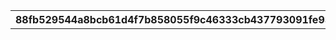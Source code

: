 |88fb529544a8bcb61d4f7b858055f9c46333cb437793091fe937b087722c329e|b1251092ee231c796f178050c7da48154b447a217ac5a6fed89d0e349321ea0e|ec7edb3b12789dca477fe7df25a45c245d16ef065452abb24f5b3f4366c3be5a|39fda144ac3e93c012dd34ebecc243f90bcb0ce879f4eeeba0d8428fff9ee749|9f5ba317850a9a07d75746b1f8730f37a0f0c104535296301f23ebeb1a807ed2|adca0d0d65d38cf5d9456a1f80bf01c7335ce6f921fdd3815cfa9ce21884cfd0|8c43d69cf64fe1ce00dcedf7efb6c9437d399853e68645251fee9a77e7ff543d|0183496f0e5fc882f2051ba480574c5fdd1c147e2a1c1d00ed74d1e8f60d7c28|ef1f59fad2039df7b05829a6c5753426a6c91902a8fce63bd8f10c0c398e1552|13b98da5e7fce5f9194704e82960ed6847d36cb4b8340e2a97e490cbe1ce907b|2c2201ba5c123b96381c86ddd9aeb56ff6a2c45b062b9b482c2c382cdc7c8636|0ed4260b680b7031cbf57685c0b7ddea691cd24f67efe26c35e1d353bb0ba483|c5f2987c6e3d466c489a3cc43509da0c57f01a45e1ac7954fc6cea08c1ba3047|8301cd9d428d5299c4e8b70ea6f1379c0305e52bb5c65d429b122e7912f25b16|176123c2160b6030c67b6a10c4a8a9671e83b5903923b52bdf42c28419a6480d|ddb9c4d767ac78e5b2fc62d38b0acc956586547d7e2a1f3d33c0a68a67c57a4f|49c78f7d6e46f977354803fb927c8066c4f45678f19fedfc56f0f62551a06954|4c5b66c51d6a2d3589f6a786b22bdfa7bd57011388847fe03f292df7b2d1d327|d7a059abdf3a5f58b069b6aff0b9a3381a4d344250395f02a4fe36e9cb1daef5|
| --- | --- | --- | --- | --- | --- | --- | --- | --- | --- | --- | --- | --- | --- | --- | --- | --- | --- | --- |
||0|900143||1|0|1|カリンの机|0|1|1|0|101|0|1|35|0|500|2015-04-01 14:00:00|
||0|900141||0|0|3|ランドソルの背景|0|5|1|0|903|0|1|1|0|-1|2015-04-01 14:00:00|
||0|900140||0|0|4|ギルドハウスの壁|0|4|1|0|902|0|1|1|0|-1|2015-04-01 14:00:00|
||0|900139||0|0|5|透明壁|0|4|1|0|902|0|1|1|9000|18000|2015-04-01 14:00:00|
||0|900138||0|0|6|透明床|0|3|1|0|901|0|1|1|9000|18000|2015-04-01 14:00:00|
||0|900137||0|0|7|無限おにぎり|0|1|1|1|199|0|1|1|150|300|2015-04-01 14:00:00|
||0|900136||0|0|8|魔法の本立て|0|1|1|1|299|0|1|1|150|300|2015-04-01 14:00:00|
||0|900135||0|0|9|どこでもシチュー鍋|0|1|1|1|199|0|1|1|450|900|2015-04-01 14:00:00|
||0|900134||0|0|10|リマのぬいぐるみ|0|1|1|1|299|0|1|1|750|1500|2015-04-01 14:00:00|
||0|900133||0|0|11|アロマディフューザー①|0|1|1|1|299|0|10|1|150|300|2015-04-01 14:00:00|
||0|900132||0|0|12|アロマディフューザー②|0|1|1|1|299|0|10|1|150|300|2015-04-01 14:00:00|
||0|900131||0|0|13|本棚①|0|1|1|1|103|0|10|1|300|600|2015-04-01 14:00:00|
||0|900130||0|0|14|本棚②|0|1|1|1|103|0|10|1|300|600|2015-04-01 14:00:00|
||0|900129||0|0|15|木の机①|0|1|1|0|101|0|10|1|300|600|2015-04-01 14:00:00|
||0|900128||0|0|16|木の机②|0|1|1|0|101|0|10|1|600|1200|2015-04-01 14:00:00|
||0|900127||0|0|17|木の椅子|0|1|1|1|102|0|10|1|150|300|2015-04-01 14:00:00|
||0|900126||0|0|18|木のスツール|0|1|1|1|102|0|10|1|150|300|2015-04-01 14:00:00|
||0|900124||0|0|20|木のベッド|0|1|1|1|104|0|10|1|750|1500|2015-04-01 14:00:00|
||0|900123||0|0|21|木のチェスト|0|1|1|0|103|0|10|1|300|600|2015-04-01 14:00:00|
||0|900122||0|0|22|木のパーテーション|0|1|1|0|204|0|10|1|300|600|2015-04-01 14:00:00|
||0|900121||0|0|23|木の壁|0|4|1|0|902|0|1|1|600|1200|2015-04-01 14:00:00|
||0|900120||0|0|24|木の床|0|3|1|0|901|0|1|1|0|1200|2015-04-01 14:00:00|
||0|900119||0|0|25|木の上階段|0|1|1|0|904|0|3|1|0|-1|2015-04-01 14:00:00|
||0|900118||0|0|26|木の下階段|0|1|1|0|904|0|3|1|0|-1|2015-04-01 14:00:00|
||0|900117||0|0|27|マホガニーの机①|0|1|1|0|101|0|10|1|300|600|2015-04-01 14:00:00|
||0|900116||0|0|28|マホガニーの机②|0|1|1|0|101|0|10|1|600|1200|2015-04-01 14:00:00|
||0|900115||0|0|29|マホガニーの椅子|0|1|1|1|102|0|10|1|150|300|2015-04-01 14:00:00|
||0|900114||0|0|30|マホガニーのスツール|0|1|1|1|102|0|10|1|150|300|2015-04-01 14:00:00|
||0|900112||0|0|32|マホガニーのベッド|0|1|1|1|104|0|10|1|750|1500|2015-04-01 14:00:00|
||0|900111||0|0|33|マホガニーのチェスト|0|1|1|0|103|0|10|1|300|600|2015-04-01 14:00:00|
||0|900110||0|0|34|マホガニーのパーテーション|0|1|1|0|204|0|10|1|300|600|2015-04-01 14:00:00|
||0|900109||0|0|35|マホガニーの壁|0|4|1|0|902|0|1|1|600|1200|2015-04-01 14:00:00|
||0|900108||0|0|36|マホガニーの床|0|3|1|0|901|0|1|1|600|1200|2015-04-01 14:00:00|
||0|900107||0|0|37|マホガニーの上階段|0|1|1|0|904|0|3|1|750|1500|2015-04-01 14:00:00|
||0|900106||0|0|38|マホガニーの下階段|0|1|1|0|904|0|3|1|750|1500|2015-04-01 14:00:00|
||0|900105||0|0|39|ピンクの机①|0|1|1|0|101|0|10|1|300|600|2015-04-01 14:00:00|
||0|900104||0|0|40|ピンクの机②|0|1|1|0|101|0|10|1|600|1200|2015-04-01 14:00:00|
||0|900103||0|0|41|ピンクの椅子|0|1|1|1|102|0|10|1|150|300|2015-04-01 14:00:00|
||0|900102||0|0|42|ピンクのスツール|0|1|1|1|102|0|10|1|150|300|2015-04-01 14:00:00|
||0|900101||0|0|43|ピンクのソファ一人用|0|1|1|1|102|0|10|1|450|900|2015-04-01 14:00:00|
||0|900100||0|0|44|ピンクのソファ二人用|0|1|1|1|102|0|10|1|600|1200|2015-04-01 14:00:00|
||0|900099||0|0|45|ピンクのベッド|0|1|1|1|104|0|10|1|750|1500|2015-04-01 14:00:00|
||0|900098||0|0|46|ピンクのチェスト|0|1|1|0|103|0|10|1|300|600|2015-04-01 14:00:00|
||0|900097||0|0|47|ピンクのパーテーション|0|1|1|0|204|0|10|1|300|600|2015-04-01 14:00:00|
||0|900096||0|0|48|ピンクのラグ|0|1|1|0|201|0|10|1|600|1200|2015-04-01 14:00:00|
||0|900095||0|0|49|ピンクの壁|0|4|1|0|902|0|1|1|600|1200|2015-04-01 14:00:00|
||0|900094||0|0|50|ピンクの床|0|3|1|0|901|0|1|1|600|1200|2015-04-01 14:00:00|
||0|900093||0|0|51|白の机①|0|1|1|0|101|0|10|1|300|600|2015-04-01 14:00:00|
||0|900092||0|0|52|白の机②|0|1|1|0|101|0|10|1|600|1200|2015-04-01 14:00:00|
||0|900091||0|0|53|白の椅子|0|1|1|1|102|0|10|1|150|300|2015-04-01 14:00:00|
||0|900090||0|0|54|白のスツール|0|1|1|1|102|0|10|1|150|300|2015-04-01 14:00:00|
||0|900089||0|0|55|白のソファ一人用|0|1|1|1|102|0|10|1|450|900|2015-04-01 14:00:00|
||0|900088||0|0|56|白のソファ二人用|0|1|1|1|102|0|10|1|600|1200|2015-04-01 14:00:00|
||0|900087||0|0|57|白のベッド|0|1|1|1|104|0|10|1|750|1500|2015-04-01 14:00:00|
||0|900086||0|0|58|白のチェスト|0|1|1|0|103|0|10|1|300|600|2015-04-01 14:00:00|
||0|900085||0|0|59|白のパーテーション|0|1|1|0|204|0|10|1|300|600|2015-04-01 14:00:00|
||0|900084||0|0|60|白のラグ|0|1|1|0|201|0|10|1|600|1200|2015-04-01 14:00:00|
||0|900083||0|0|61|白の壁|0|4|1|0|902|0|1|1|600|1200|2015-04-01 14:00:00|
||0|900082||0|0|62|白の床|0|3|1|0|901|0|1|1|600|1200|2015-04-01 14:00:00|
||0|900081||0|0|63|白の上階段|0|1|1|0|904|0|3|1|750|1500|2015-04-01 14:00:00|
||0|900080||0|0|64|白の下階段|0|1|1|0|904|0|3|1|750|1500|2015-04-01 14:00:00|
||0|900079||0|0|65|黒の机①|0|1|1|0|101|0|10|1|300|600|2015-04-01 14:00:00|
||0|900078||0|0|66|黒の机②|0|1|1|0|101|0|10|1|600|1200|2015-04-01 14:00:00|
||0|900077||0|0|67|黒の椅子|0|1|1|1|102|0|10|1|150|300|2015-04-01 14:00:00|
||0|900076||0|0|68|黒のスツール|0|1|1|1|102|0|10|1|150|300|2015-04-01 14:00:00|
||0|900075||0|0|69|黒のソファ一人用|0|1|1|1|102|0|10|1|450|900|2015-04-01 14:00:00|
||0|900074||0|0|70|黒のソファ二人用|0|1|1|1|102|0|10|1|600|1200|2015-04-01 14:00:00|
||0|900073||0|0|71|黒のベッド|0|1|1|1|104|0|10|1|750|1500|2015-04-01 14:00:00|
||0|900072||0|0|72|黒のチェスト|0|1|1|0|103|0|10|1|300|600|2015-04-01 14:00:00|
||0|900071||0|0|73|黒のパーテーション|0|1|1|0|204|0|10|1|300|600|2015-04-01 14:00:00|
||0|900070||0|0|74|黒のラグ|0|1|1|0|201|0|10|1|600|1200|2015-04-01 14:00:00|
||0|900069||0|0|75|黒の壁|0|4|1|0|902|0|1|1|600|1200|2015-04-01 14:00:00|
||0|900068||0|0|76|黒の床|0|3|1|0|901|0|1|1|600|1200|2015-04-01 14:00:00|
||0|900067||0|0|77|黒の上階段|0|1|1|0|904|0|3|1|750|1500|2015-04-01 14:00:00|
||0|900066||0|0|78|黒の下階段|0|1|1|0|904|0|3|1|750|1500|2015-04-01 14:00:00|
||0|900065||0|0|79|赤のソファ一人用|0|1|1|1|102|0|10|1|450|900|2015-04-01 14:00:00|
||0|900064||0|0|80|赤のソファ二人用|0|1|1|1|102|0|10|1|600|1200|2015-04-01 14:00:00|
||0|900063||0|0|81|赤のラグ|0|1|1|0|201|0|10|1|600|1200|2015-04-01 14:00:00|
||0|900062||0|0|82|赤い絨毯の床|0|3|1|0|901|0|1|1|600|1200|2015-04-01 14:00:00|
||0|900061||0|0|83|赤い絨毯の上階段|0|1|1|0|904|0|3|1|750|1500|2015-04-01 14:00:00|
||0|900060||0|0|84|赤い絨毯の下階段|0|1|1|0|904|0|3|1|750|1500|2015-04-01 14:00:00|
||0|900059||0|0|85|樽|0|1|1|0|299|0|10|1|150|300|2015-04-01 14:00:00|
||0|900058||0|0|86|茶のソファ一人用|0|1|1|1|102|0|10|1|450|900|2015-04-01 14:00:00|
||0|900057||0|0|87|茶のソファ二人用|0|1|1|1|102|0|10|1|600|1200|2015-04-01 14:00:00|
||0|900056||0|0|88|観葉植物①|0|1|1|1|203|0|10|1|150|300|2015-04-01 14:00:00|
||0|900055||0|0|89|観葉植物②|0|1|1|1|203|0|10|1|150|300|2015-04-01 14:00:00|
||0|900054||0|0|90|花①|0|1|1|0|203|0|10|1|150|300|2015-04-01 14:00:00|
||0|900053||0|0|91|花②|0|1|1|0|203|0|10|1|150|300|2015-04-01 14:00:00|
||0|900052||0|0|92|暖炉①|0|1|1|1|199|0|10|1|300|600|2015-04-01 14:00:00|
||0|900051||0|0|93|暖炉②|0|1|1|1|199|0|10|1|300|600|2015-04-01 14:00:00|
||0|900050||0|0|94|食器棚|0|1|1|0|103|0|10|1|300|600|2015-04-01 14:00:00|
||0|900049||0|0|95|薬棚|0|1|1|0|103|0|10|1|300|600|2015-04-01 14:00:00|
||0|900048||0|0|96|ボトルラック|0|1|1|0|103|0|10|1|300|600|2015-04-01 14:00:00|
||0|900047||0|0|97|置時計①|0|1|1|0|299|0|10|1|150|300|2015-04-01 14:00:00|
||0|900046||0|0|98|置時計②|0|1|1|0|299|0|10|1|150|300|2015-04-01 14:00:00|
||0|900045||0|0|99|釣竿|0|1|1|0|199|0|10|1|150|300|2015-04-01 14:00:00|
||0|900044||0|0|100|ねこのぬいぐるみ|0|1|1|1|299|0|10|1|150|300|2015-04-01 14:00:00|
||0|900041||0|0|101|王宮騎士団の鎧の置物|0|1|1|1|202|0|10|1|450|900|2015-04-01 14:00:00|
||0|900040||0|0|102|白いドレスのトルソー|0|1|1|0|202|0|10|1|150|300|2015-04-01 14:00:00|
||0|900039||0|0|103|ピンクのドレスのトルソー|0|1|1|0|202|0|10|1|150|300|2015-04-01 14:00:00|
||0|900038||0|0|104|メイド服のトルソー|0|1|1|0|202|0|10|1|150|300|2015-04-01 14:00:00|
||0|900037||0|0|105|石膏の彫像①|0|1|1|1|202|0|10|1|150|300|2015-04-01 14:00:00|
||0|900036||0|0|106|石膏の彫像②|0|1|1|1|202|0|10|1|150|300|2015-04-01 14:00:00|
||0|900035||0|0|107|花の壁掛け|0|2|1|0|202|0|10|1|450|900|2015-04-01 14:00:00|
||0|900034||0|0|108|絵画①|0|2|1|0|202|0|10|1|450|900|2015-04-01 14:00:00|
||0|900033||0|0|109|絵画②|0|2|1|0|202|0|10|1|450|900|2015-04-01 14:00:00|
||0|900032||0|0|110|盾の壁掛け|0|2|1|0|202|0|10|1|450|900|2015-04-01 14:00:00|
||0|900031||0|0|111|剣の壁掛け|0|2|1|0|202|0|10|1|450|900|2015-04-01 14:00:00|
||0|900030||0|0|112|手すり①|0|1|1|0|204|0|10|1|300|600|2015-04-01 14:00:00|
||0|900029||0|0|113|手すり②|0|1|1|0|204|0|10|1|300|600|2015-04-01 14:00:00|
||0|900028||0|0|114|ステンドグラスのパーテーション|0|1|1|0|204|0|10|1|300|600|2015-04-01 14:00:00|
||0|900027||0|0|115|煉瓦のパーテーション|0|1|1|0|204|0|10|1|300|600|2015-04-01 14:00:00|
||0|900026||0|0|116|石畳の壁|0|4|1|0|902|0|1|1|600|1200|2015-04-01 14:00:00|
||0|900025||0|0|117|大理石の壁|0|4|1|0|902|0|1|1|600|1200|2015-04-01 14:00:00|
||0|900024||0|0|118|煉瓦の壁|0|4|1|0|902|0|1|1|600|1200|2015-04-01 14:00:00|
||0|900023||0|0|119|石畳の床|0|3|1|0|901|0|1|1|600|1200|2015-04-01 14:00:00|
||0|900022||0|0|120|大理石の床|0|3|1|0|901|0|1|1|600|1200|2015-04-01 14:00:00|
||0|900021||0|0|121|煉瓦の床|0|3|1|0|901|0|1|1|600|1200|2015-04-01 14:00:00|
||0|900020||0|0|122|モザイクタイルの床|0|3|1|0|901|0|1|1|600|1200|2015-04-01 14:00:00|
||0|900019||0|0|123|モノクロタイルの床|0|3|1|0|901|0|1|1|600|1200|2015-04-01 14:00:00|
||0|900018||0|0|124|赤白タイルの床|0|3|1|0|901|0|1|1|600|1200|2015-04-01 14:00:00|
||0|900017||0|0|125|ピンクのモノグラムの背景①|0|5|1|0|903|0|1|1|600|1200|2015-04-01 14:00:00|
||0|900016||0|0|126|ピンクのモノグラムの背景②|0|5|1|0|903|0|1|1|600|1200|2015-04-01 14:00:00|
||0|900015||0|0|127|青のモノグラムの背景①|0|5|1|0|903|0|1|1|600|1200|2015-04-01 14:00:00|
||0|900014||0|0|128|青のモノグラムの背景②|0|5|1|0|903|0|1|1|600|1200|2015-04-01 14:00:00|
||0|900013||0|0|129|黄色のモノグラムの背景①|0|5|1|0|903|0|1|1|600|1200|2015-04-01 14:00:00|
||0|900012||0|0|130|黄色のモノグラムの背景②|0|5|1|0|903|0|1|1|600|1200|2015-04-01 14:00:00|
||0|900043||0|0|131|虎の敷物|0|1|1|0|201|0|10|1|600|1200|2015-04-01 14:00:00|
||0|900011||0|0|132|カラータイル①|0|1|1|0|201|0|99|1|60|120|2015-04-01 14:00:00|
||0|900010||0|0|133|カラータイル②|0|1|1|0|201|0|99|1|60|120|2015-04-01 14:00:00|
||0|900009||0|0|134|カラータイル③|0|1|1|0|201|0|99|1|60|120|2015-04-01 14:00:00|
||0|900008||0|0|135|カラータイル④|0|1|1|0|201|0|99|1|60|120|2015-04-01 14:00:00|
||0|900007||0|0|136|カラータイル⑤|0|1|1|0|201|0|99|1|60|120|2015-04-01 14:00:00|
||0|900006||0|0|137|カラータイル⑥|0|1|1|0|201|0|99|1|60|120|2015-04-01 14:00:00|
||0|900005||0|0|138|カラータイル⑦|0|1|1|0|201|0|99|1|60|120|2015-04-01 14:00:00|
||0|900004||0|0|139|カラータイル⑧|0|1|1|0|201|0|99|1|60|120|2015-04-01 14:00:00|
||0|900003||2|0|140|おやつテーブル|0|1|1|1|199|0|1|35|0|500|2015-04-01 14:00:00|
||0|900002||3|0|141|ポーション生成機|0|1|1|1|299|0|1|35|0|500|2015-04-01 14:00:00|
||0|900001||4|0|142|マナ生成機|0|1|1|1|299|0|1|35|0|500|2015-04-01 14:00:00|
||0|900042||0|0|143|カフェボード|0|1|1|0|299|0|1|1|300|600|2015-04-01 14:00:00|
||0|900144||5|0|144|雲海の魔物肉|0|1|1|0|299|0|1|1|0|-1|2015-04-01 14:00:00|
||0|900145||6|0|145|密林の果実|0|1|1|0|299|0|1|1|0|-1|2015-04-01 14:00:00|
||0|900146||7|0|146|断崖の点心|0|1|1|0|299|0|1|1|0|-1|2015-04-01 14:00:00|
||0|900177||8|0|147|蒼海の淡雪飴|0|1|1|0|299|0|1|1|0|-1|2015-04-01 14:00:00|
||0|900155||0|0|148|ピンクのネイティブ柄クッション|0|1|1|0|299|0|10|1|150|300|2018-03-15 15:00:00|
||0|900154||0|0|149|メルヘンドレスカーテン|0|1|1|1|204|0|10|1|300|600|2018-03-15 15:00:00|
||0|900153||0|0|150|ファンシーな柱|0|1|1|0|299|0|10|1|300|600|2018-03-15 15:00:00|
||0|900152||0|0|151|マホ愛蔵のぬいぐるみ|0|1|1|1|299|0|1|1|750|1500|2018-03-15 15:00:00|
||0|900151||0|0|152|カォンの武器樽|0|1|1|0|299|0|10|1|150|300|2018-03-15 15:00:00|
||0|900150||0|0|153|マコトの秘密の宝箱|0|1|1|0|299|0|10|1|150|300|2018-03-15 15:00:00|
||0|900149||0|0|154|メルヘンランプ|0|1|1|0|199|0|10|1|150|300|2018-03-15 15:00:00|
||0|900148||0|0|155|マホマホ王国の壁|0|4|1|0|902|0|1|1|600|1200|2018-03-15 15:00:00|
||0|900147||0|0|156|ネイティブ柄のカラフル床|0|3|1|0|901|0|1|1|600|1200|2018-03-15 15:00:00|
||0|900119||0|0|157|ファンシーな上階段|0|1|1|0|904|0|3|1|750|1500|2018-03-15 15:00:00|
||0|900118||0|0|158|ファンシーな下階段|0|1|1|0|904|0|3|1|750|1500|2018-03-15 15:00:00|
|2025-05-15 14:59:59|0|900156||0|0|201|漆塗りの椅子|0|1|1|1|102|0|10|1|150|300|2025-04-15 15:00:00|
|2025-05-15 14:59:59|0|900158||0|0|202|漆塗りの机|0|1|1|0|101|0|10|1|600|1200|2025-04-15 15:00:00|
|2025-05-15 14:59:59|0|900157||0|0|203|漆塗りの座敷椅子|0|1|1|1|102|0|10|1|150|300|2025-04-15 15:00:00|
|2025-05-15 14:59:59|0|900162||0|0|204|畳床|0|1|1|0|201|0|4|1|600|1200|2025-04-15 15:00:00|
|2025-05-15 14:59:59|0|900159||0|0|205|金箔の屏風|0|1|1|0|204|0|10|1|300|600|2025-04-15 15:00:00|
|2025-05-15 14:59:59|0|900161||0|0|206|置行燈|0|1|1|0|299|0|10|1|150|300|2025-04-15 15:00:00|
|2025-05-15 14:59:59|0|900166||0|0|207|どこでも茶屋|0|1|1|1|199|0|10|1|450|900|2025-04-15 15:00:00|
|2025-05-15 14:59:59|0|900164||0|0|208|神楽鈴|0|1|1|1|299|0|10|1|300|600|2025-04-15 15:00:00|
|2025-05-15 14:59:59|0|900165||0|0|209|桜の木|0|1|1|1|203|0|10|1|600|1200|2025-04-15 15:00:00|
|2025-05-15 14:59:59|0|900163||0|0|210|襖絵の壁|0|4|1|0|902|0|1|1|600|1200|2025-04-15 15:00:00|
|2025-05-15 14:59:59|0|900160||0|0|211|赤い敷物と木目の床|0|3|1|0|901|0|1|1|600|1200|2025-04-15 15:00:00|
||0|900171||0|0|301|ふわふわスポンジスツール（ピンク）|0|1|1|1|102|0|10|1|150|300|2018-05-15 15:00:00|
||0|900170||0|0|302|ふわふわスポンジスツール（オレンジ）|0|1|1|1|102|0|10|1|150|300|2018-05-15 15:00:00|
||0|900169||0|0|303|ふわふわスポンジスツール（バイオレット）|0|1|1|1|102|0|10|1|150|300|2018-05-15 15:00:00|
||0|900173||0|0|304|お絵かきキッズテーブル|0|1|1|0|101|0|10|1|600|1200|2018-05-15 15:00:00|
||0|900172||0|0|305|バルーンバードデザインラグ|0|1|1|0|201|0|10|1|650|1300|2018-05-15 15:00:00|
||0|900176||0|0|306|ミステリークリスタルセット|0|1|1|1|299|0|10|1|300|600|2018-05-15 15:00:00|
||0|900175||0|0|307|ゆらゆら楽しい木馬のプチグリフォン|0|1|1|1|299|0|10|1|450|900|2018-05-15 15:00:00|
||0|900174||0|0|308|キャッと飛び出るワンダーボックス|0|1|1|1|299|0|10|1|300|600|2018-05-15 15:00:00|
||0|900168||0|0|309|キッズアートウォール|0|4|1|0|902|0|1|1|600|1200|2018-05-15 15:00:00|
||0|900167||0|0|310|キッズアートフロア|0|3|1|0|901|0|1|1|600|1200|2018-05-15 15:00:00|
||0|900187||0|0|401|シンフォニックスターステージ メインユニット|0|1|1|1|299|0|1|1|2500|5000|2018-06-15 15:00:00|
||0|900186||0|0|402|シンフォニックスターステージ サイドユニット|0|1|1|1|299|0|2|1|1250|2500|2018-06-15 15:00:00|
||0|900185||0|0|403|トップアイドルのトルソー|0|1|1|0|202|0|10|1|150|300|2018-06-15 15:00:00|
||0|900180||0|0|404|パーテーションポール|0|1|1|0|204|0|10|1|300|600|2018-06-15 15:00:00|
||0|900181||0|0|405|白銀色のベンチ|0|1|1|1|102|0|10|1|600|1200|2018-06-15 15:00:00|
||0|900182||0|0|406|人気アイドルグループのタペストリー|0|2|1|0|202|0|10|1|450|900|2018-06-15 15:00:00|
||0|900183||0|0|407|人気アイドルグループのバナーフラッグ|0|1|1|0|204|0|10|1|300|600|2018-06-15 15:00:00|
||0|900184||0|0|408|白銀色の柱|0|1|1|0|299|0|10|1|300|600|2018-06-15 15:00:00|
||0|900179||0|0|409|ステージセットのドレープ壁|0|4|1|0|902|0|1|1|600|1200|2018-06-15 15:00:00|
||0|900178||0|0|410|アイドリッシュダンスフロア|0|3|1|0|901|0|1|1|600|1200|2018-06-15 15:00:00|
|2024-08-15 14:59:59|0|900201||0|0|501|リゾート気分のハンモック|0|1|1|1|104|0|10|1|750|1500|2024-07-15 15:00:00|
|2024-08-15 14:59:59|0|900200||0|0|502|アラベスク模様のパーテーション|0|1|1|0|204|0|10|1|300|600|2024-07-15 15:00:00|
|2024-08-15 14:59:59|0|900199||0|0|503|リゾート気分のソファ一人用|0|1|1|1|102|0|10|1|450|900|2024-07-15 15:00:00|
|2024-08-15 14:59:59|0|900198||0|0|504|リゾート気分のソファ二人用|0|1|1|1|102|0|10|1|600|1200|2024-07-15 15:00:00|
|2024-08-15 14:59:59|0|900197||0|0|505|リゾート気分の食器棚|0|1|1|0|103|0|10|1|300|600|2024-07-15 15:00:00|
|2024-08-15 14:59:59|0|900196||0|0|506|リゾート気分のチェスト|0|1|1|0|103|0|10|1|300|600|2024-07-15 15:00:00|
|2024-08-15 14:59:59|0|900195||0|0|507|リゾート気分のクローゼット|0|1|1|0|103|0|10|1|300|600|2024-07-15 15:00:00|
|2024-08-15 14:59:59|0|900194||0|0|508|リゾート気分のチェア|0|1|1|1|102|0|10|1|150|300|2024-07-15 15:00:00|
|2024-08-15 14:59:59|0|900193||0|0|509|リゾート気分のスツール|0|1|1|1|102|0|10|1|150|300|2024-07-15 15:00:00|
|2024-08-15 14:59:59|0|900192||0|0|510|白の吊り戸棚|0|2|1|0|103|0|10|1|300|600|2024-07-15 15:00:00|
|2024-08-15 14:59:59|0|900191||0|0|511|リゾート気分の机①|0|1|1|0|101|0|10|1|300|600|2024-07-15 15:00:00|
|2024-08-15 14:59:59|0|900190||0|0|512|リゾート気分の机②|0|1|1|0|101|0|10|1|600|1200|2024-07-15 15:00:00|
|2024-08-15 14:59:59|0|900189||0|0|513|リゾート気分の壁|0|4|1|0|902|0|1|1|600|1200|2024-07-15 15:00:00|
|2024-08-15 14:59:59|0|900188||0|0|514|リゾート気分の床|0|3|1|0|901|0|1|1|600|1200|2024-07-15 15:00:00|
|2024-09-15 14:59:59|0|900209||0|0|601|床下アクアリウム|0|1|1|0|201|0|10|1|700|1400|2024-08-15 15:00:00|
|2024-09-15 14:59:59|0|900212||0|0|602|ふかふかシードレイク|0|1|1|1|299|0|1|1|750|1500|2024-08-15 15:00:00|
|2024-09-15 14:59:59|0|900211||0|0|603|ブルーシェルクッション|0|1|1|1|299|0|10|1|750|1500|2024-08-15 15:00:00|
|2024-09-15 14:59:59|0|900206||0|0|604|オーシャンスツール|0|1|1|1|102|0|10|1|150|300|2024-08-15 15:00:00|
|2024-09-15 14:59:59|0|900208||0|0|605|オーシャンパーテーション|0|1|1|0|204|0|10|1|350|700|2024-08-15 15:00:00|
|2024-09-15 14:59:59|0|900207||0|0|606|サンゴの置物|0|1|1|0|202|0|10|1|150|300|2024-08-15 15:00:00|
|2024-09-15 14:59:59|0|900205||0|0|607|熱帯魚のステッカー|0|2|1|0|202|0|10|1|150|300|2024-08-15 15:00:00|
|2024-09-15 14:59:59|0|900202||0|0|608|海中の背景|0|5|1|0|903|0|1|1|600|1200|2024-08-15 15:00:00|
|2024-09-15 14:59:59|0|900204||0|0|609|海底の壁|0|4|1|0|902|0|1|1|600|1200|2024-08-15 15:00:00|
|2024-09-15 14:59:59|0|900203||0|0|610|海底の床|0|3|1|0|901|0|1|1|600|1200|2024-08-15 15:00:00|
|2024-09-15 14:59:59|0|900210||0|0|611|ピンクシェルクッション|0|1|1|1|299|0|10|1|750|1500|2024-08-15 15:00:00|
||0|900213||0|0|612|なりきりおにぎり|0|1|1|1|299|0|1|1|0|-1|2018-08-31 13:00:00|
||0|900224||0|0|701|修練用の大砲|0|1|1|1|299|0|10|1|500|1000|2018-09-18 15:00:00|
||0|900223||0|0|702|修練用の木人|0|1|1|1|299|0|10|1|300|600|2018-09-18 15:00:00|
||0|900222||0|0|703|ライオンの噴水|0|1|1|0|202|0|10|1|300|600|2018-09-18 15:00:00|
||0|900221||0|0|704|ジュンのスペア鎧|0|1|1|0|202|0|10|1|300|600|2018-09-18 15:00:00|
||0|900220||0|0|705|マツリのスペア盾|0|2|1|0|202|0|10|1|150|300|2018-09-18 15:00:00|
||0|900219||0|0|706|王宮調の上階段|0|1|1|0|904|0|3|1|750|1500|2018-09-18 15:00:00|
||0|900218||0|0|707|王宮調の下階段|0|1|1|0|904|0|3|1|750|1500|2018-09-18 15:00:00|
||0|900217||0|0|708|エレガントなタペストリー|0|2|1|0|202|0|10|1|300|600|2018-09-18 15:00:00|
||0|900216||0|0|709|オシャレなウォールランプ|0|2|1|0|199|0|10|1|300|600|2018-09-18 15:00:00|
||0|900215||0|0|710|王宮調の壁|0|4|1|0|902|0|1|1|600|1200|2018-09-18 15:00:00|
||0|900214||0|0|711|王宮調の床|0|3|1|0|901|0|1|1|600|1200|2018-09-18 15:00:00|
|2024-11-15 14:59:59|0|900239||0|0|801|ハッピーハロウィンバスケット|0|1|1|1|299|0|10|1|450|900|2024-10-15 15:00:00|
|2024-11-15 14:59:59|0|900238||0|0|802|ハロウィンダイニングテーブル|0|1|1|1|101|0|10|1|600|1200|2024-10-15 15:00:00|
|2024-11-15 14:59:59|0|900237||0|0|803|ハロウィンサークルテーブル|0|1|1|0|101|0|10|1|450|900|2024-10-15 15:00:00|
|2024-11-15 14:59:59|0|900236||0|0|804|スペシャルハロウィンスタンド|0|1|1|0|299|0|10|1|300|600|2024-10-15 15:00:00|
|2024-11-15 14:59:59|0|900235||0|0|805|カボチャのキャンドルスタンド|0|1|1|0|199|0|10|1|150|300|2024-10-15 15:00:00|
|2024-11-15 14:59:59|0|900234||0|0|806|カボチャのオーナメント|0|1|1|0|202|0|10|1|300|600|2024-10-15 15:00:00|
|2024-11-15 14:59:59|0|900233||0|0|807|ハロウィンチェア|0|1|1|1|102|0|10|1|150|300|2024-10-15 15:00:00|
|2024-11-15 14:59:59|0|900232||0|0|808|ハロウィンスツール|0|1|1|1|102|0|10|1|150|300|2024-10-15 15:00:00|
|2024-11-15 14:59:59|0|900231||0|0|809|カボチャのソファ|0|1|1|1|102|0|10|1|450|900|2024-10-15 15:00:00|
|2024-11-15 14:59:59|0|900230||0|0|810|ハロウィンベッド|0|1|1|1|104|0|10|1|750|1500|2024-10-15 15:00:00|
|2024-11-15 14:59:59|0|900229||0|0|811|カボチャのカップボード|0|1|1|0|103|0|10|1|300|600|2024-10-15 15:00:00|
|2024-11-15 14:59:59|0|900228||0|0|812|カボチャのチェスト|0|1|1|0|103|0|10|1|300|600|2024-10-15 15:00:00|
|2024-11-15 14:59:59|0|900227||0|0|813|カボチャのパーテーション|0|1|1|0|204|0|10|1|300|600|2024-10-15 15:00:00|
|2024-11-15 14:59:59|0|900226||0|0|814|ハロウィンウォール|0|4|1|0|902|0|1|1|600|1200|2024-10-15 15:00:00|
|2024-11-15 14:59:59|0|900225||0|0|815|ハロウィンフロア|0|3|1|0|901|0|1|1|600|1200|2024-10-15 15:00:00|
||0|900240||9|0|816|メモリアルサウンドボックス|0|1|1|0|299|0|1|1|0|0|2018-10-18 15:00:00|
|2024-12-15 14:59:59|0|900252||0|0|901|本格仕様のオーブン|0|1|1|1|199|0|10|1|750|1500|2024-11-15 15:00:00|
|2024-12-15 14:59:59|0|900251||0|0|902|サイフォン付きカフェキッチンボード|0|1|1|0|103|0|10|1|400|800|2024-11-15 15:00:00|
|2024-12-15 14:59:59|0|900250||0|0|903|カフェランプ|0|1|1|0|199|0|10|1|300|600|2024-11-15 15:00:00|
|2024-12-15 14:59:59|0|900249||0|0|904|カフェウッドテーブル&チェアセット|0|1|1|1|101|0|10|1|650|1300|2024-11-15 15:00:00|
|2024-12-15 14:59:59|0|900248||0|0|905|カフェウッドチェア|0|1|1|1|102|0|10|1|150|300|2024-11-15 15:00:00|
|2024-12-15 14:59:59|0|900247||0|0|906|カフェウッドカウンターテーブル|0|1|1|0|101|0|10|1|600|1200|2024-11-15 15:00:00|
|2024-12-15 14:59:59|0|900246||0|0|907|カフェウッドパーテーション|0|1|1|0|204|0|10|1|300|600|2024-11-15 15:00:00|
|2024-12-15 14:59:59|0|900245||0|0|908|ポップなカフェボード|0|1|1|0|299|0|10|1|300|600|2024-11-15 15:00:00|
|2024-12-15 14:59:59|0|900244||0|0|909|上ウッドラダー|0|1|1|0|904|0|3|1|750|1500|2024-11-15 15:00:00|
|2024-12-15 14:59:59|0|900243||0|0|910|下ウッドラダー|0|1|1|0|904|0|3|1|750|1500|2024-11-15 15:00:00|
|2024-12-15 14:59:59|0|900242||0|0|911|正統派なカフェの壁|0|4|1|0|902|0|1|1|600|1200|2024-11-15 15:00:00|
|2024-12-15 14:59:59|0|900241||0|0|912|白い石畳の床|0|3|1|0|901|0|1|1|600|1200|2024-11-15 15:00:00|
||0|900253||10|0|913|ネビアのくつろぎツリーハウス|0|1|1|0|299|0|1|1|0|-1|2018-11-19 15:00:00|
|2025-01-15 14:59:59|0|900270||0|0|1001|飛び出す聖夜の物語|0|1|1|1|299|0|10|1|750|1500|2024-12-15 15:00:00|
|2025-01-15 14:59:59|0|900269||0|0|1002|リマサンタのフワモコ着ぐるみ|0|1|1|1|299|0|1|1|750|1500|2024-12-15 15:00:00|
|2025-01-15 14:59:59|0|900268||0|0|1003|きらめく星のクリスマスツリー|0|1|1|0|299|0|10|1|600|1200|2024-12-15 15:00:00|
|2025-01-15 14:59:59|0|900267||0|0|1004|クリスマス暖炉|0|1|1|0|199|0|10|1|300|600|2024-12-15 15:00:00|
|2025-01-15 14:59:59|0|900265||0|0|1005|聖夜のディナーテーブル②|0|1|1|0|101|0|10|1|600|1200|2024-12-15 15:00:00|
|2025-01-15 14:59:59|0|900266||0|0|1006|聖夜のディナーテーブル①|0|1|1|0|101|0|10|1|450|900|2024-12-15 15:00:00|
|2025-01-15 14:59:59|0|900264||0|0|1007|クリスマスツリーブックシェルフ|0|1|1|1|103|0|10|1|300|600|2024-12-15 15:00:00|
|2025-01-15 14:59:59|0|900263||0|0|1008|夢を運ぶそり|0|1|1|0|299|0|10|1|600|1200|2024-12-15 15:00:00|
|2025-01-15 14:59:59|0|900262||0|0|1009|二色角のトナカイぬいぐるみ|0|1|1|0|299|0|10|1|450|900|2024-12-15 15:00:00|
|2025-01-15 14:59:59|0|900261||0|0|1010|緑毛のトナカイぬいぐるみ|0|1|1|0|299|0|10|1|450|900|2024-12-15 15:00:00|
|2025-01-15 14:59:59|0|900260||0|0|1011|トナカイチェア|0|1|1|1|102|0|10|1|150|300|2024-12-15 15:00:00|
|2025-01-15 14:59:59|0|900259||0|0|1012|ブッシュ・ド・ノエルの甘いスツール|0|1|1|1|102|0|10|1|150|300|2024-12-15 15:00:00|
|2025-01-15 14:59:59|0|900257||0|0|1013|聖夜に寄り添うダブルソファ|0|1|1|1|102|0|10|1|600|1200|2024-12-15 15:00:00|
|2025-01-15 14:59:59|0|900258||0|0|1014|聖夜に弾むシングルソファ|0|1|1|1|102|0|10|1|450|900|2024-12-15 15:00:00|
|2025-01-15 14:59:59|0|900256||0|0|1015|聖夜を駆けるベッド|0|1|1|1|104|0|10|1|750|1500|2024-12-15 15:00:00|
|2025-01-15 14:59:59|0|900255||0|0|1016|聖夜を彩る飾り壁|0|4|1|0|902|0|1|1|600|1200|2024-12-15 15:00:00|
|2025-01-15 14:59:59|0|900254||0|0|1017|クリスマスラグの床|0|3|1|0|901|0|1|1|600|1200|2024-12-15 15:00:00|
|2025-01-15 14:59:59|0|900272||0|0|1018|正月飾りの鏡餅|0|1|1|0|202|0|1|1|0|0|2025-01-01 05:00:00|
|2025-01-15 14:59:59|0|900271||0|0|1019|正月飾りの門松|0|1|1|0|202|0|2|1|0|0|2025-01-01 05:00:00|
|2025-02-15 14:59:59|0|900285||0|0|1101|星空のティピーテント|0|1|1|1|299|0|10|1|750|1500|2025-01-15 15:00:00|
|2025-02-15 14:59:59|0|900284||0|0|1102|ホワイトロッキングチェア|0|1|1|1|102|0|10|1|450|900|2025-01-15 15:00:00|
|2025-02-15 14:59:59|0|900283||0|0|1103|マダムピックのモフモフぬいぐるみ|0|1|1|1|299|0|1|1|750|1500|2025-01-15 15:00:00|
|2025-02-15 14:59:59|0|900282||0|0|1104|あったかだるまストーブ|0|1|1|0|199|0|10|1|300|600|2025-01-15 15:00:00|
|2025-02-15 14:59:59|0|900281||0|0|1105|ミニベアのサイドテーブル|0|1|1|0|101|0|10|1|150|300|2025-01-15 15:00:00|
|2025-02-15 14:59:59|0|900280||0|0|1106|雪色のニットクッション|0|1|1|0|299|0|10|1|450|900|2025-01-15 15:00:00|
|2025-02-15 14:59:59|0|900279||0|0|1107|夜色のニットクッション|0|1|1|0|299|0|10|1|450|900|2025-01-15 15:00:00|
|2025-02-15 14:59:59|0|900278||0|0|1108|オーロラの明かり窓|0|2|1|0|299|0|10|1|600|1200|2025-01-15 15:00:00|
|2025-02-15 14:59:59|0|900276||0|0|1109|氷晶のガーランド|0|2|1|0|202|0|10|1|300|600|2025-01-15 15:00:00|
|2025-02-15 14:59:59|0|900275||0|0|1110|ペールトーンの壁|0|4|1|0|902|0|1|1|600|1200|2025-01-15 15:00:00|
|2025-02-15 14:59:59|0|900274||0|0|1111|ラグマットフロア|0|3|1|0|901|0|1|1|600|1200|2025-01-15 15:00:00|
|2025-02-15 14:59:59|0|900273||0|0|1112|冬景色の背景|0|5|1|0|903|0|1|1|600|1200|2025-01-15 15:00:00|
||0|900286||0|0|1113|スウィートバレンタイントロフィー|0|1|1|0|202|0|1|1|0|-1|2019-01-31 12:00:00|
|2025-03-15 14:59:59|0|900293||0|0|1201|１stアニバーサリーテーブル|0|1|1|1|101|0|1|1|1500|3000|2025-02-15 15:00:00|
|2025-03-15 14:59:59|0|900292||0|0|1202|１stアニバーサリーサイドテーブル|0|1|1|1|101|0|2|1|1000|2000|2025-02-15 15:00:00|
|2025-03-15 14:59:59|0|900291||0|0|1203|１stアニバーサリーオルゴール|0|1|1|1|202|0|1|1|750|1500|2025-02-15 15:00:00|
|2025-03-15 14:59:59|0|900290||0|0|1204|１stアニバーサリーモニュメント|0|1|1|0|299|0|10|1|600|1200|2025-02-15 15:00:00|
||0|900296||0|0|1205|プリぐるみ（ペコリーヌ）|0|1|1|0|299|0|1|1|1000|2000|2019-02-15 15:00:00|
||0|900295||0|0|1206|プリぐるみ（コッコロ）|0|1|1|0|299|0|1|1|1000|2000|2019-02-15 15:00:00|
||0|900294||0|0|1207|プリぐるみ（キャル）|0|1|1|0|299|0|1|1|1000|2000|2019-02-15 15:00:00|
|2025-03-15 14:59:59|0|900289||0|0|1208|１stアニバーサリーフラワーポール|0|1|1|0|299|0|10|1|300|600|2025-02-15 15:00:00|
|2025-03-15 14:59:59|0|900288||0|0|1209|１stアニバーサリーウォール|0|4|1|0|902|0|1|1|600|1200|2025-02-15 15:00:00|
|2025-03-15 14:59:59|0|900287||0|0|1210|１stアニバーサリーフロア|0|3|1|0|901|0|1|1|600|1200|2025-02-15 15:00:00|
||0|900297||11|0|1211|絶世の卵と山盛りご飯|0|1|1|0|299|0|1|1|0|-1|2019-02-28 12:00:00|
|2025-04-15 14:59:59|0|900305||0|0|1301|ゴシックソファ|0|1|1|1|102|0|10|1|600|1200|2025-03-15 15:00:00|
|2025-04-15 14:59:59|0|900304||0|0|1302|ゴシックドレッサー|0|1|1|0|199|0|10|1|450|900|2025-03-15 15:00:00|
|2025-04-15 14:59:59|0|900303||0|0|1303|レディベア|0|1|1|0|299|0|10|1|300|600|2025-03-15 15:00:00|
|2025-04-15 14:59:59|0|900302||0|0|1304|ゴシックキャンドル|0|1|1|0|199|0|10|1|300|600|2025-03-15 15:00:00|
|2025-04-15 14:59:59|0|900301||0|0|1305|ゴシックベッド|0|1|1|1|104|0|10|1|750|1500|2025-03-15 15:00:00|
|2025-04-15 14:59:59|0|900300||0|0|1306|ゴシックシェード|0|1|1|1|204|0|10|1|300|600|2025-03-15 15:00:00|
|2025-04-15 14:59:59|0|900299||0|0|1307|ゴシックウォールカーテン|0|4|1|0|902|0|1|1|600|1200|2025-03-15 15:00:00|
|2025-04-15 14:59:59|0|900298||0|0|1308|ゴシックナイトフロア|0|3|1|0|901|0|1|1|600|1200|2025-03-15 15:00:00|
||0|900309||10|0|1401|ネビアのやすらぎビオトープ|0|1|1|0|299|0|1|1|2500|5000|2019-04-19 15:00:00|
|2025-05-15 14:59:59|0|900308||0|0|1402|春色小紋|0|1|1|0|202|0|10|1|300|600|2025-04-15 15:00:00|
|2025-05-15 14:59:59|0|900307||0|0|1403|階段和箪笥|0|1|1|0|103|0|10|1|300|600|2025-04-15 15:00:00|
|2025-05-15 14:59:59|0|900306||0|0|1404|花鳥風月の背景|0|5|1|0|903|0|1|1|600|1200|2025-04-15 15:00:00|
||0|900310||0|0|1405|エクスタシージャンパートロフィー|0|1|1|0|202|0|1|1|0|-1|2019-04-30 12:00:00|
|2025-06-16 14:59:59|0|900326||0|0|1501|ウッディベッド|0|1|1|1|104|0|10|1|750|1500|2025-05-15 15:00:00|
|2025-06-16 14:59:59|0|900325||0|0|1502|ウッディフェンス|0|1|1|0|204|0|10|1|300|600|2025-05-15 15:00:00|
|2025-06-16 14:59:59|0|900324||0|0|1503|ウッディパーテーション|0|1|1|0|204|0|10|1|300|600|2025-05-15 15:00:00|
|2025-06-16 14:59:59|0|900323||0|0|1504|ウッディスツール|0|1|1|1|102|0|10|1|150|300|2025-05-15 15:00:00|
|2025-06-16 14:59:59|0|900322||0|0|1505|ウッディオットマン|0|1|1|1|102|0|10|1|150|300|2025-05-15 15:00:00|
|2025-06-16 14:59:59|0|900321||0|0|1506|ウッディチェア|0|1|1|1|102|0|10|1|150|300|2025-05-15 15:00:00|
|2025-06-16 14:59:59|0|900320||0|0|1507|ウッディソファ|0|1|1|1|102|0|10|1|450|900|2025-05-15 15:00:00|
|2025-06-16 14:59:59|0|900319||0|0|1508|ウッディソファベンチ|0|1|1|1|102|0|10|1|600|1200|2025-05-15 15:00:00|
|2025-06-16 14:59:59|0|900318||0|0|1509|ウッディシェルフ|0|1|1|0|103|0|10|1|300|600|2025-05-15 15:00:00|
|2025-06-16 14:59:59|0|900317||0|0|1510|ウッディサイドテーブル|0|1|1|0|101|0|10|1|150|300|2025-05-15 15:00:00|
|2025-06-16 14:59:59|0|900316||0|0|1511|ウッディローテーブル|0|1|1|0|101|0|10|1|300|600|2025-05-15 15:00:00|
|2025-06-16 14:59:59|0|900315||0|0|1512|ウッディダイニングテーブル|0|1|1|0|101|0|10|1|600|1200|2025-05-15 15:00:00|
|2025-06-16 14:59:59|0|900314||0|0|1513|ホームメイドグリーンラグ|0|1|1|0|201|0|10|1|600|1200|2025-05-15 15:00:00|
|2025-06-16 14:59:59|0|900313||0|0|1514|ホームメイドパターンドラグ|0|1|1|0|201|0|10|1|600|1200|2025-05-15 15:00:00|
|2025-06-16 14:59:59|0|900312||0|0|1515|ウッディウォール|0|4|1|0|902|0|1|1|600|1200|2025-05-15 15:00:00|
|2025-06-16 14:59:59|0|900311||0|0|1516|ウッディフロア|0|3|1|0|901|0|1|1|600|1200|2025-05-15 15:00:00|
|2024-07-15 14:59:59|0|900338||0|0|1601|花柄のベッド|0|1|1|1|104|0|10|1|750|1500|2024-06-15 15:00:00|
|2024-07-15 14:59:59|0|900337||0|0|1602|花柄のパーテーション|0|1|1|0|204|0|10|1|300|600|2024-06-15 15:00:00|
|2024-07-15 14:59:59|0|900336||0|0|1603|花柄のスツール|0|1|1|1|102|0|10|1|150|300|2024-06-15 15:00:00|
|2024-07-15 14:59:59|0|900335||0|0|1604|花柄の椅子|0|1|1|1|102|0|10|1|150|300|2024-06-15 15:00:00|
|2024-07-15 14:59:59|0|900334||0|0|1605|花柄のソファ一人用|0|1|1|1|102|0|10|1|450|900|2024-06-15 15:00:00|
|2024-07-15 14:59:59|0|900333||0|0|1606|花柄のソファ二人用|0|1|1|1|102|0|10|1|600|1200|2024-06-15 15:00:00|
|2024-07-15 14:59:59|0|900332||0|0|1607|花柄のクローゼット|0|1|1|0|103|0|10|1|300|600|2024-06-15 15:00:00|
|2024-07-15 14:59:59|0|900331||0|0|1608|花柄のチェスト|0|1|1|0|103|0|10|1|300|600|2024-06-15 15:00:00|
|2024-07-15 14:59:59|0|900330||0|0|1609|花柄のローテーブル|0|1|1|0|101|0|10|1|300|600|2024-06-15 15:00:00|
|2024-07-15 14:59:59|0|900329||0|0|1610|花柄のダイニングテーブル|0|1|1|0|101|0|10|1|600|1200|2024-06-15 15:00:00|
|2024-07-15 14:59:59|0|900328||0|0|1611|花柄の壁|0|4|1|0|902|0|1|1|600|1200|2024-06-15 15:00:00|
|2024-07-15 14:59:59|0|900327||0|0|1612|花柄の床|0|3|1|0|901|0|1|1|600|1200|2024-06-15 15:00:00|
|2024-08-15 14:59:59|0|900341||0|0|1701|リゾート気分のビーチチェア|0|1|1|1|102|0|10|1|600|1200|2024-07-15 15:00:00|
|2024-08-15 14:59:59|0|900340||0|0|1702|白亜の水盤|0|1|1|0|299|0|10|1|450|900|2024-07-15 15:00:00|
|2024-08-15 14:59:59|0|900339||0|0|1703|リゾートプランツ|0|1|1|1|203|0|10|1|150|300|2024-07-15 15:00:00|
||0|900345||0|0|1704|プリぐるみ（マホ）|0|1|1|0|299|0|1|1|0|-1|2019-07-31 12:00:00|
||0|900344||0|0|1705|プリぐるみ（マコト）|0|1|1|0|299|0|1|1|0|-1|2019-07-31 12:00:00|
||0|900343||0|0|1706|プリぐるみ（カスミ）|0|1|1|0|299|0|1|1|0|-1|2019-07-31 12:00:00|
||0|900342||0|0|1707|プリぐるみ（カオリ）|0|1|1|0|299|0|1|1|0|-1|2019-07-31 12:00:00|
|2024-09-15 14:59:59|0|900348||0|0|1801|清涼の金魚鉢|0|1|1|1|299|0|10|1|750|1500|2024-08-15 15:00:00|
|2024-09-15 14:59:59|0|900347||0|0|1802|グリーンジェリーフィッシュライト|0|1|1|0|199|0|10|1|450|900|2024-08-15 15:00:00|
|2024-09-15 14:59:59|0|900346||0|0|1803|ブルージェリーフィッシュライト|0|1|1|0|199|0|10|1|450|900|2024-08-15 15:00:00|
|2024-10-15 14:59:59|0|900363||0|0|1902|秋ゴーレムのししおどし|0|1|1|0|299|0|10|1|900|1800|2024-09-15 15:00:00|
|2024-10-15 14:59:59|0|900362||0|0|1903|紅葉柄の布団|0|1|1|1|104|0|10|1|750|1500|2024-09-15 15:00:00|
|2024-10-15 14:59:59|0|900360||0|0|1905|秋月模様の襖|0|1|1|0|204|0|10|1|300|600|2024-09-15 15:00:00|
|2024-10-15 14:59:59|0|900359||0|0|1906|月見ロップの襖|0|1|1|0|204|0|10|1|300|600|2024-09-15 15:00:00|
|2024-10-15 14:59:59|0|900358||0|0|1907|腰付き障子|0|1|1|0|204|0|10|1|300|600|2024-09-15 15:00:00|
|2024-10-15 14:59:59|0|900357||0|0|1908|灯籠型照明|0|1|1|0|199|0|10|1|300|600|2024-09-15 15:00:00|
|2024-10-15 14:59:59|0|900356||0|0|1909|老舗旅館の座椅子|0|1|1|1|102|0|10|1|150|300|2024-09-15 15:00:00|
|2024-10-15 14:59:59|0|900355||0|0|1910|十五夜セット|0|1|1|0|101|0|10|1|600|1200|2024-09-15 15:00:00|
|2024-10-15 14:59:59|0|900354||0|0|1911|マスター・センリの信楽焼|0|1|1|0|299|0|1|1|600|1200|2024-09-15 15:00:00|
|2024-10-15 14:59:59|0|900353||0|0|1912|欅の座敷机|0|1|1|0|101|0|10|1|600|1200|2024-09-15 15:00:00|
|2024-10-15 14:59:59|0|900352||0|0|1913|どこでも紅葉盆栽|0|1|1|0|203|0|10|1|600|1200|2024-09-15 15:00:00|
|2024-10-15 14:59:59|0|900351||0|0|1914|床の間の壁|0|4|1|0|902|0|1|1|600|1200|2024-09-15 15:00:00|
|2024-10-15 14:59:59|0|900350||0|0|1915|市松模様の畳|0|3|1|0|901|0|1|1|600|1200|2024-09-15 15:00:00|
|2024-10-15 14:59:59|0|900349||0|0|1916|月見紅葉の背景|0|5|1|0|903|0|1|1|600|1200|2024-09-15 15:00:00|
|2024-11-15 14:59:59|0|900369||0|0|2001|キョウカの黒猫ほうき|0|1|1|1|299|0|10|1|750|1500|2024-10-15 15:00:00|
|2024-11-15 14:59:59|0|900368||0|0|2002|アイちゃんクッション|0|1|1|1|299|0|10|1|450|900|2024-10-15 15:00:00|
|2024-11-15 14:59:59|0|900367||0|0|2003|ハロウィントリックボックス|0|1|1|1|299|0|10|1|300|600|2024-10-15 15:00:00|
|2024-11-15 14:59:59|0|900366||0|0|2004|ぐるぐるうさぎさん|0|1|1|1|299|0|10|1|300|600|2024-10-15 15:00:00|
|2024-11-15 14:59:59|0|900365||0|0|2005|ハロウィンワールド|0|5|1|0|903|0|1|1|600|1200|2024-10-15 15:00:00|
|2024-12-15 14:59:59|0|900373||0|0|2101|チョコレートファウンテン|0|1|1|1|299|0|10|1|450|900|2024-11-15 15:00:00|
|2024-12-15 14:59:59|0|900372||0|0|2102|カフェレジスター|0|1|1|1|299|0|10|1|450|900|2024-11-15 15:00:00|
|2024-12-15 14:59:59|0|900371||0|0|2103|スウィーツショーケース|0|1|1|0|299|0|10|1|300|600|2024-11-15 15:00:00|
|2024-12-15 14:59:59|0|900370||0|0|2105|カフェメニューイラストの背景|0|5|1|0|903|0|1|1|600|1200|2024-11-15 15:00:00|
|2025-01-15 14:59:59|0|900378||0|0|2201|聖夜の大きなプレゼント|0|1|1|1|299|0|10|1|450|900|2024-12-15 15:00:00|
|2025-01-15 14:59:59|0|900377||0|0|2202|スノーマンベア|0|1|1|0|299|0|10|1|300|600|2024-12-15 15:00:00|
|2025-01-15 14:59:59|0|900376||0|0|2203|聖夜のスノードーム|0|1|1|0|202|0|10|1|300|600|2024-12-15 15:00:00|
|2025-01-15 14:59:59|0|900375||0|0|2204|クリスマスの背景|0|5|1|0|903|0|1|1|600|1200|2024-12-15 15:00:00|
||0|900374||0|0|2205|クリスティーナ・リゾートスパ|0|1|1|1|199|0|1|1|0|-1|2019-11-30 12:00:00|
||0|900391||12|0|2206|至高のドラゴンテイルおでん|0|1|1|0|299|0|1|1|0|-1|2020-02-29 12:00:00|
|2025-02-15 14:59:59|0|900384||0|0|2301|夜色のカウチソファ|0|1|1|1|102|0|10|1|450|900|2025-01-15 15:00:00|
|2025-02-15 14:59:59|0|900383||0|0|2302|夜色のコーナーカウチ|0|1|1|1|102|0|10|1|450|900|2025-01-15 15:00:00|
|2025-02-15 14:59:59|0|900382||0|0|2303|雪色のカウチソファ|0|1|1|1|102|0|10|1|450|900|2025-01-15 15:00:00|
|2025-02-15 14:59:59|0|900381||0|0|2304|雪色のコーナーカウチ|0|1|1|1|102|0|10|1|450|900|2025-01-15 15:00:00|
|2025-02-15 14:59:59|0|900380||0|0|2305|雪色の編み物椅子|0|1|1|1|102|0|10|1|900|1800|2025-01-15 15:00:00|
|2025-02-15 14:59:59|0|900379||0|0|2306|星空のふわふわロフトベッド|0|1|1|1|104|0|10|1|900|1800|2025-01-15 15:00:00|
||0|900386||0|0|2307|マジカルミスティロッド|0|1|1|2|299|0|1|1|0|-1|2020-01-31 12:00:00|
||0|900385||0|0|2308|マジカルピュアリーボウ|0|1|1|2|299|0|1|1|0|-1|2020-01-31 12:00:00|
|2025-03-15 14:59:59|0|900389||0|0|2401|２ndアニバーサリーバルーンブランコ|0|1|1|1|102|0|10|1|1000|2000|2025-02-15 15:00:00|
|2025-03-15 14:59:59|0|900388||0|0|2402|２ndアニバーサリーバルーンスタンド|0|1|1|0|299|0|10|1|300|600|2025-02-15 15:00:00|
|2025-03-15 14:59:59|0|900387||0|0|2403|２ndアニバーサリー美食殿バルーンスタンド|0|1|1|0|299|0|10|1|750|1500|2025-02-15 15:00:00|
||0|900390||13|11002012|2404|みんなのゲームテーブル|0|1|1|1|299|0|1|1|0|0|2020-02-15 15:00:00|
||0|900400||14|0|2405|メモリアルマップボード|0|2|1|0|299|0|1|1|0|-1|2020-03-21 21:00:00|
||0|900401||15|0|2501|なかよしＸ　Ｍｋ―Ⅱ|0|1|1|1|299|0|1|1|0|-1|2020-04-14 21:00:00|
|2025-04-15 14:59:59|0|900399||0|0|2502|ファンシーソファ|0|1|1|1|102|0|10|1|600|1200|2025-03-15 15:00:00|
|2025-04-15 14:59:59|0|900398||0|0|2503|ファンシードレッサー|0|1|1|0|199|0|10|1|450|900|2025-03-15 15:00:00|
|2025-04-15 14:59:59|0|900397||0|0|2504|レディ・ザ・バニー|0|1|1|0|299|0|10|1|300|600|2025-03-15 15:00:00|
|2025-04-15 14:59:59|0|900396||0|0|2505|ファンシーローゼス|0|1|1|0|199|0|10|1|300|600|2025-03-15 15:00:00|
|2025-04-15 14:59:59|0|900395||0|0|2506|ファンシーベッド|0|1|1|1|104|0|10|1|750|1500|2025-03-15 15:00:00|
|2025-04-15 14:59:59|0|900394||0|0|2507|ファンシーシェード|0|1|1|1|204|0|10|1|300|600|2025-03-15 15:00:00|
|2025-04-15 14:59:59|0|900393||0|0|2508|ファンシーウォールカーテン|0|4|1|0|902|0|1|1|600|1200|2025-03-15 15:00:00|
|2025-04-15 14:59:59|0|900392||0|0|2509|ファンシーチェックフロア|0|3|1|0|901|0|1|1|600|1200|2025-03-15 15:00:00|
|2025-05-15 14:59:59|0|900412||0|0|2601|教室の黒板|0|1|1|1|299|0|10|1|1000|2000|2025-04-15 15:00:00|
|2025-05-15 14:59:59|0|900411||0|0|2602|教室の机|0|1|1|1|101|0|10|1|600|1200|2025-04-15 15:00:00|
|2025-05-15 14:59:59|0|900410||0|0|2603|教室の掃除用具|0|1|1|0|199|0|10|1|150|300|2025-04-15 15:00:00|
|2025-05-15 14:59:59|0|900409||0|0|2604|教室のロッカー|0|1|1|0|103|0|10|1|300|600|2025-04-15 15:00:00|
|2025-05-15 14:59:59|0|900408||0|0|2605|教室の本棚|0|1|1|1|103|0|10|1|300|600|2025-04-15 15:00:00|
|2025-05-15 14:59:59|0|900407||0|0|2606|教室の壁掛け時計|0|2|1|0|202|0|10|1|150|300|2025-04-15 15:00:00|
|2025-05-15 14:59:59|0|900406||0|0|2607|教室の掲示板|0|2|1|0|299|0|10|1|450|900|2025-04-15 15:00:00|
|2025-05-15 14:59:59|0|900405||0|0|2608|学校の上階段|0|1|1|0|904|0|3|1|750|1500|2025-04-15 15:00:00|
|2025-05-15 14:59:59|0|900404||0|0|2609|学校の下階段|0|1|1|0|904|0|3|1|750|1500|2025-04-15 15:00:00|
|2025-05-15 14:59:59|0|900403||0|0|2610|教室の壁|0|4|1|0|902|0|1|1|600|1200|2025-04-15 15:00:00|
|2025-05-15 14:59:59|0|900402||0|0|2611|教室の床|0|3|1|0|901|0|1|1|600|1200|2025-04-15 15:00:00|
||0|900413||0|0|2701|プチコのツリーネスト|0|1|1|1|299|0|1|1|0|-1|2020-08-04 12:00:00|
||0|900414||0|0|2702|ペコリーヌの手作りウッドテーブル|0|1|1|1|101|0|1|1|0|-1|2020-09-03 19:00:00|
||0|900415||0|0|2703|ペコリーヌの手作りログスツール①|0|1|1|1|102|0|1|1|0|-1|2020-09-03 19:00:00|
||0|900416||0|0|2704|ペコリーヌの手作りログスツール②|0|1|1|1|102|0|1|1|0|-1|2020-09-03 19:00:00|
||0|900417||0|0|2705|怪鳥の雛ちゃん|0|1|1|1|299|0|1|1|0|-1|2020-10-01 17:00:00|
||0|900418||0|0|2706|プリンセスシアター|0|2|1|0|299|0|1|1|0|-1|2020-11-05 12:00:00|
||0|900420||0|0|2801|マジカルラブリーソード|0|1|1|2|299|0|1|1|0|-1|2020-10-31 12:00:00|
||0|900419||0|0|2802|マジカルシャイニーレイピア|0|1|1|2|299|0|1|1|0|-1|2020-11-21 15:00:00|
||0|900421||16|0|2803|ピップルのおうち|0|1|1|1|299|0|1|1|0|-1|2020-11-30 15:00:00|
||0|900422||17|0|2804|オーマ地域振興ポスター『新春トゥンヌス釣上図柄』|0|2|1|0|299|0|1|1|0|-1|2020-12-31 12:00:00|
||0|900424||18|0|2805|３rdアニバーサリーフォトブック|0|1|1|1|299|0|1|1|0|-1|2021-02-15 05:00:00|
||0|900423||0|0|2806|精霊石のミニモノリス|0|1|1|2|202|0|1|1|0|-1|2021-02-10 12:00:00|
||0|900426||0|0|2807|天露の金甘水|0|1|1|0|299|0|1|1|0|-1|2021-04-12 12:00:00|
||0|900425||20|0|2808|淑女の五箇条覚え書き|0|2|1|0|299|0|1|1|0|-1|2021-02-28 12:00:00|
||0|900428||21|0|2809|みんなのトイフレンドくん|0|1|1|1|299|0|1|1|0|-1|2021-05-31 12:00:00|
||0|900427||19|0|2810|天露の金甘水|0|1|1|0|299|0|1|1|0|-1|2021-04-12 12:00:00|
||0|900431||0|0|2811|ラジオブーステーブル|0|1|1|1|101|0|1|1|0|0|2021-06-16 15:00:00|
||0|900430||0|0|2812|ラジオブースチェア（パープル）|0|1|1|1|102|0|1|1|0|0|2021-06-16 15:00:00|
||0|900429||0|0|2813|ラジオブースチェア（グリーン）|0|1|1|1|102|0|1|1|0|0|2021-06-16 15:00:00|
||0|900432||22|0|2814|カルミナメモリアルコレクションシェルフ|0|1|1|0|299|0|1|1|0|-1|2021-07-31 12:00:00|
||0|900433||23|11002012|2815|コッコロのおさいふ|0|1|1|1|299|0|1|1|0|0|2021-10-15 15:00:00|
||0|900434||24|0|2816|みんなのカレンダー|0|2|1|0|299|0|1|1|0|-1|2022-02-15 05:00:00|
||0|900435||25|0|2817|アースサボテンのハニーパンケーキ|0|1|1|0|299|0|1|1|0|-1|2022-03-08 12:00:00|
||0|900436||26|0|2818|「チーズお守り大作戦！」追加公演ポスター|0|2|1|0|299|0|1|1|0|-1|2022-02-28 12:00:00|
||0|900437||0|0|2819|ワフト|0|1|1|1|299|0|1|1|0|-1|2022-03-21 00:00:00|
||0|900439||0|0|2820|がうがう狼犬のだいしゅきぐるみ|0|1|1|1|299|0|1|1|0|-1|2022-04-18 00:00:00|
||0|900438||0|0|2821|おすわり狼犬のだいしゅきぐるみ|0|1|1|1|299|0|1|1|0|-1|2022-04-18 00:00:00|
||0|900441||0|0|2822|アニメ【美食殿】ギルドハウス壁面|0|4|1|0|902|0|1|1|0|-1|2022-05-16 00:00:00|
||0|900440||0|0|2823|アニメ【美食殿】ギルドハウス床面|0|3|1|0|901|0|1|1|0|-1|2022-05-16 00:00:00|
||0|900445||0|0|2824|ゴールデンハウスの壁|0|4|1|0|902|0|1|1|0|5555|2022-04-30 12:00:00|
||0|900444||0|0|2825|ゴールデンハウスの床|0|3|1|0|901|0|1|1|0|5555|2022-04-30 12:00:00|
||0|900443||0|0|2826|ゴールデンセンリ像|0|1|1|0|299|0|1|1|0|5555|2022-04-30 12:00:00|
||0|900442||0|0|2827|ゴールデン無限おにぎり|0|1|1|1|299|0|1|1|0|5555|2022-04-30 12:00:00|
||0|900446||27|0|2828|王宮騎士団×ランフェス求人ポスター|0|2|1|0|299|0|1|1|0|-1|2022-09-30 12:00:00|
||0|900447||0|0|2829|オーエド湯煙シェード|0|1|1|1|204|0|2|1|0|-1|2022-12-26 10:00:00|
||0|900449||0|0|2830|プリぐるみスペシャル（アメス）|0|1|1|1|299|0|1|1|0|-1|2023-02-15 05:00:00|
||0|900451||28|0|2831|深海直送の無限海鮮箱|0|1|1|0|299|0|1|1|0|-1|2023-03-07 12:00:00|
||0|900448||0|0|2832|プリぐるみ（シェフィ）|0|1|1|0|299|0|1|1|1000|2000|2023-01-31 12:00:00|
||0|900450||0|0|2833|『ナッシュカッツェ』の招き猫|0|1|1|1|299|0|1|1|0|-1|2023-02-28 12:00:00|
||0|900452||0|0|2834|蒼き飛空艇の模型|0|1|1|0|299|0|1|1|0|-1|2023-04-30 12:00:00|
||0|900453||0|0|2835|トカゲ？のぬいぐるみ|0|1|1|0|299|0|1|1|0|-1|2023-04-30 12:00:00|
||0|900454||0|0|2836|輝く結晶のオブジェ|0|1|1|1|299|0|1|1|0|-1|2023-04-30 12:00:00|
||0|900455||0|0|2837|蒼穹の背景|0|5|1|0|903|0|1|1|0|-1|2023-04-30 12:00:00|
||0|900456||29|0|2838|ユカリの「夏は、麦しゅわ。」ポスター|0|2|1|0|299|0|1|1|0|0|2023-07-15 15:00:00|
||0|900458||0|0|2839|キャルのセイシュンスクールロッカー|0|1|1|1|103|0|1|1|0|-1|2023-08-31 12:00:00|
||0|900457||0|0|2840|スズナのアオハルスクールロッカー|0|1|1|1|103|0|1|1|0|-1|2023-08-31 12:00:00|
||0|900464||30|0|2841|四季寿ぐ特上稲荷|0|1|1|0|299|0|1|1|0|-1|2024-05-17 12:00:00|
||0|900463||0|0|2842|６thアニバーサリーオルゴール|0|1|1|1|202|0|1|1|0|-1|2024-02-15 05:00:00|
|2024-03-15 14:59:59|0|900462||0|0|2843|６thアニバーサリーバルーンスタンド|0|1|1|0|299|0|10|1|750|1500|2024-02-15 00:00:00|
||0|900459||0|0|2844|プリぐるみ（ヒヨリ）|0|1|1|0|299|0|1|1|0|-1|2024-02-11 05:00:00|
||0|900461||0|0|2845|プリぐるみ（ユイ）|0|1|1|0|299|0|1|1|0|-1|2024-02-13 05:00:00|
||0|900460||0|0|2846|プリぐるみ（レイ）|0|1|1|0|299|0|1|1|0|-1|2024-02-12 05:00:00|
||0|900465||0|0|2847|魔女のお茶会セット|0|1|1|1|101|0|1|1|0|-1|2024-08-31 12:00:00|
||0|900466||0|0|2848|フィオのまどろみソルフラワー|0|1|1|1|299|0|1|1|0|-1|2025-02-28 12:00:00|